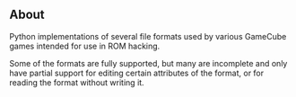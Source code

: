 
## About

Python implementations of several file formats used by various GameCube games intended for use in ROM hacking.

Some of the formats are fully supported, but many are incomplete and only have partial support for editing certain attributes of the format, or for reading the format without writing it.
